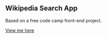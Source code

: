 ## Wikipedia Search App

Based on a free code camp front-end project.

[View me here](https://buildspeakers.github.io/wikipedia-search/)
